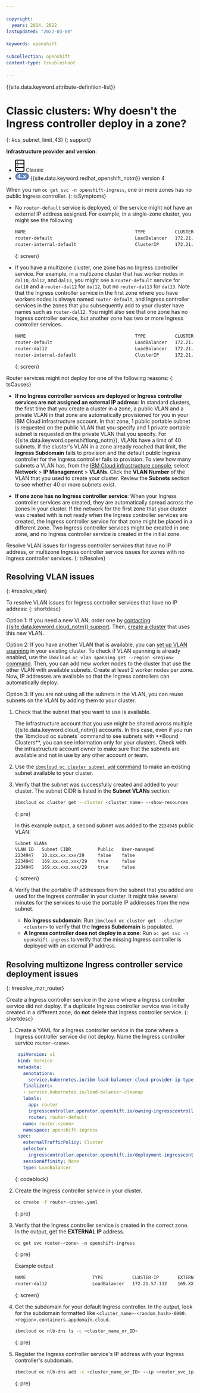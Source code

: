 ```yaml
---

copyright:
  years: 2014, 2022
lastupdated: "2022-03-08"

keywords: openshift

subcollection: openshift
content-type: troubleshoot

---
```


{{site.data.keyword.attribute-definition-list}}

# Classic clusters: Why doesn't the Ingress controller deploy in a zone?
{: #cs_subnet_limit_43}
{: support}

**Infrastructure provider and version**:
* ![Classic infrastructure provider icon.](images/icon-classic-2.svg) Classic
* ![Version 4 icon.](images/icon-version-43.png) {{site.data.keyword.redhat_openshift_notm}} version 4


When you run `oc get svc -n openshift-ingress`, one or more zones has no public Ingress controller.
{: tsSymptoms}

* No `router-default` service is deployed, or the service might not have an external IP address assigned. For example, in a single-zone cluster, you might see the following:
    ```sh
    NAME                                         TYPE           CLUSTER-IP      EXTERNAL-IP    PORT(S)                      AGE
    router-default                               LoadBalancer   172.21.47.119   <none>         80:32637/TCP,443:31719/TCP   26m
    router-internal-default                      ClusterIP      172.21.51.30    <none>         80/TCP,443/TCP,1936/TCP      26m
    ```
    {: screen}

* If you have a multizone cluster, one zone has no Ingress controller service. For example, in a multizone cluster that has worker nodes in `dal10`, `dal12`, and `dal13`, you might see a `router-default` service for `dal10` and a `router-dal12` for `dal12`, but no `router-dal13` for `dal13`. Note that the Ingress controller service in the first zone where you have workers nodes is always named `router-default`, and Ingress controller services in the zones that you subsequently add to your cluster have names such as `router-dal12`. You might also see that one zone has no Ingress controller service, but another zone has two or more Ingress controller services.
    ```sh
    NAME                                         TYPE           CLUSTER-IP      EXTERNAL-IP    PORT(S)                      AGE
    router-default                               LoadBalancer   172.21.47.119   169.XX.XX.XX   80:32637/TCP,443:31719/TCP   26m
    router-dal12                                 LoadBalancer   172.21.47.119   169.XX.XX.XX   80:32637/TCP,443:31719/TCP   26m
    router-internal-default                      ClusterIP      172.21.51.30    <none>         80/TCP,443/TCP,1936/TCP      26m
    ```
    {: screen}


Router services might not deploy for one of the following reasons:
{: tsCauses}

* **If no Ingress controller services are deployed or Ingress controller services are not assigned an external IP address**: In standard clusters, the first time that you create a cluster in a zone, a public VLAN and a private VLAN in that zone are automatically provisioned for you in your IBM Cloud infrastructure account. In that zone, 1 public portable subnet is requested on the public VLAN that you specify and 1 private portable subnet is requested on the private VLAN that you specify. For {{site.data.keyword.openshiftlong_notm}}, VLANs have a limit of 40 subnets. If the cluster's VLAN in a zone already reached that limit, the **Ingress Subdomain** fails to provision and the default public Ingress controller for the Ingress controller fails to provision. To view how many subnets a VLAN has, from the [IBM Cloud infrastructure console](https://cloud.ibm.com/classic?), select **Network** > **IP Management** > **VLANs**. Click the **VLAN Number** of the VLAN that you used to create your cluster. Review the **Subnets** section to see whether 40 or more subnets exist.

* **If one zone has no Ingress controller service**: When your Ingress controller services are created, they are automatically spread across the zones in your cluster. If the network for the first zone that your cluster was created with is not ready when the Ingress controller services are created, the Ingress controller service for that zone might be placed in a different zone. Two Ingress controller services might be created in one zone, and no Ingress controller service is created in the initial zone.

Resolve VLAN issues for Ingress controller services that have no IP address, or multizone Ingress controller service issues for zones with no Ingress controller services.
{: tsResolve}


## Resolving VLAN issues
{: #resolve_vlan}

To resolve VLAN issues for Ingress controller services that have no IP address:
{: shortdesc}

Option 1: If you need a new VLAN, order one by [contacting {{site.data.keyword.cloud_notm}} support](/docs/vlans?topic=vlans-ordering-premium-vlans#ordering-premium-vlans). Then, [create a cluster](/docs/openshift?topic=openshift-kubernetes-service-cli#cs_cluster_create) that uses this new VLAN.

Option 2: If you have another VLAN that is available, you can [set up VLAN spanning](/docs/vlans?topic=vlans-vlan-spanning#vlan-spanning) in your existing cluster. To check if VLAN spanning is already enabled, use the `ibmcloud oc vlan spanning get --region <region>` [command](/docs/openshift?topic=openshift-kubernetes-service-cli#cs_vlan_spanning_get). Then, you can add new worker nodes to the cluster that use the other VLAN with available subnets. Create at least 2 worker nodes per zone. Now, IP addresses are available so that the Ingress controllers can automatically deploy.

Option 3: If you are not using all the subnets in the VLAN, you can reuse subnets on the VLAN by adding them to your cluster.
1. Check that the subnet that you want to use is available.
    <p class="note">The infrastructure account that you use might be shared across multiple {{site.data.keyword.cloud_notm}} accounts. In this case, even if you run the `ibmcloud oc subnets` command to see subnets with **Bound Clusters**, you can see information only for your clusters. Check with the infrastructure account owner to make sure that the subnets are available and not in use by any other account or team.</p>

2. Use the [`ibmcloud oc cluster subnet add` command](/docs/openshift?topic=openshift-kubernetes-service-cli#cs_cluster_subnet_add) to make an existing subnet available to your cluster.

3. Verify that the subnet was successfully created and added to your cluster. The subnet CIDR is listed in the **Subnet VLANs** section.
    ```sh
    ibmcloud oc cluster get --cluster <cluster_name> --show-resources
    ```
    {: pre}

    In this example output, a second subnet was added to the `2234945` public VLAN:
    ```
    Subnet VLANs
    VLAN ID   Subnet CIDR          Public   User-managed
    2234947   10.xxx.xx.xxx/29     false    false
    2234945   169.xx.xxx.xxx/29    true     false
    2234945   169.xx.xxx.xxx/29    true     false
    ```
    {: screen}

4. Verify that the portable IP addresses from the subnet that you added are used for the Ingress controller in your cluster. It might take several minutes for the services to use the portable IP addresses from the new subnet.
    * **No Ingress subdomain**: Run `ibmcloud oc cluster get --cluster <cluster>` to verify that the **Ingress Subdomain** is populated.
    * **A Ingress controller does not deploy in a zone**: Run `oc get svc -n openshift-ingress` to verify that the missing Ingress controller is deployed with an external IP address.


## Resolving multizone Ingress controller service deployment issues
{: #resolve_mzr_router}

Create a Ingress controller service in the zone where a Ingress controller service did not deploy. If a duplicate Ingress controller service was initially created in a different zone, do **not** delete that Ingress controller service.
{: shortdesc}

1. Create a YAML for a Ingress controller service in the zone where a Ingress controller service did not deploy. Name the Ingress controller service `router-<zone>`.
    ```yaml
     apiVersion: v1
     kind: Service
     metadata:
       annotations:
         service.kubernetes.io/ibm-load-balancer-cloud-provider-ip-type: public
       finalizers:
       - service.kubernetes.io/load-balancer-cleanup
       labels:
         app: router
         ingresscontroller.operator.openshift.io/owning-ingresscontroller: default
         router: router-default
       name: router-<zone>
       namespace: openshift-ingress
     spec:
       externalTrafficPolicy: Cluster
       selector:
         ingresscontroller.operator.openshift.io/deployment-ingresscontroller: default
       sessionAffinity: None
       type: LoadBalancer
    ```
    {: codeblock}

2. Create the Ingress controller service in your cluster.
    ```sh
    oc create -f router-<zone>.yaml
    ```
    {: pre}

3. Verify that the Ingress controller service is created in the correct zone. In the output, get the **EXTERNAL IP** address.
    ```sh
    oc get svc router-<zone> -n openshift-ingress
    ```
    {: pre}

    Example output

    ```sh
    NAME                         TYPE           CLUSTER-IP       EXTERNAL-IP     PORT(S)                      AGE
    router-dal12                 LoadBalancer   172.21.57.132    169.XX.XX.XX    80/TCP,443/TCP,1940/TCP      3m
    ```
    {: screen}

4. Get the subdomain for your default Ingress controller. In the output, look for the subdomain formatted like `<cluster_name>-<random_hash>-0000.<region>.containers.appdomain.cloud`.
    ```sh
    ibmcloud oc nlb-dns ls -c <cluster_name_or_ID>
    ```
    {: pre}

5. Register the Ingress controller service's IP address with your Ingress controller's subdomain.
    ```sh
    ibmcloud oc nlb-dns add -c <cluster_name_or_ID> --ip <router_svc_ip> --nlb-host <router_subdomain>
    ```
    {: pre}






